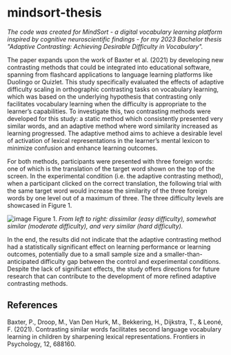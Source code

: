 # mindsort-thesis

_The code was created for MindSort - a digital vocabulary learning platform inspired by cognitive neuroscientific findings - for my 2023 Bachelor thesis "Adaptive Contrasting: Achieving Desirable Difficulty in Vocabulary"._

The paper expands upon the work of Baxter et al. (2021) by developing new contrasting methods that could be integrated into educational software, spanning from flashcard applications to language learning platforms like Duolingo or Quizlet. This study specifically evaluated the effects of adaptive difficulty scaling in orthographic contrasting tasks on vocabulary learning, which was based on the underlying hypothesis that contrasting only facilitates vocabulary learning when the difficulty is appropriate to the learner’s capabilities. To investigate this, two contrasting methods were developed for this study: a static method which consistently presented very similar words, and an adaptive method where word similarity increased as learning progressed. The adaptive method aims to achieve a desirable level of activation of lexical representations in the learner’s mental lexicon to minimize confusion and enhance learning outcomes.

For both methods, participants were presented with three foreign words: one of which is the translation of the target word shown on the top of the screen. In the experimental condition (i.e. the adaptive contrasting method), when a participant clicked on the correct translation, the following trial with the same target word would increase the similarity of the three foreign words by one level out of a maximum of three. The three difficulty levels are showcased in Figure 1.

![image](https://github.com/user-attachments/assets/137b5cc0-2d39-49c0-826f-d04926f75711)
Figure 1. _From left to right: dissimilar (easy difficulty), somewhat similar (moderate difficulty), and very similar (hard difficulty)._

In the end, the results did not indicate that the adaptive contrasting method had a statistically significant effect on learning performance or learning outcomes, potentially due to a small sample size and a smaller-than-anticipated difficulty gap between the control and experimental conditions. Despite the lack of significant effects, the study offers directions for future research that can contribute to the development of more refined adaptive contrasting methods.

## References
Baxter, P., Droop, M., Van Den Hurk, M., Bekkering, H., Dijkstra, T., & Leoné, F. (2021).  Contrasting similar words facilitates second language vocabulary learning in children  by sharpening lexical representations. Frontiers in Psychology, 12, 688160. 
